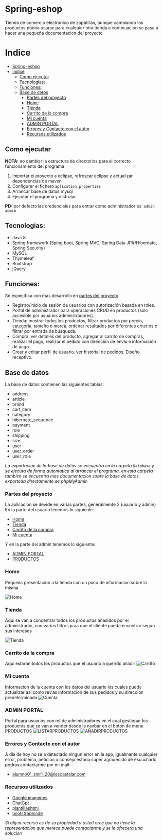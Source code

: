 # Spring-eshop

Tienda de comercio electronico de zapatillas, aunque cambiando los productos podria usarse para cualquier otra tienda a continuacion se pasa a hacer una pequeña documentacion del proyecto

# Indice

- [Spring-eshop](#spring-eshop)
- [Indice](#indice)
  - [Como ejecutar](#como-ejecutar)
  - [Tecnologias:](#tecnologias)
  - [Funciones:](#funciones)
  - [Base de datos](#base-de-datos)
    - [Partes del proyecto](#partes-del-proyecto)
    - [Home](#home)
    - [Tienda](#tienda)
    - [Carrito de la compra](#carrito-de-la-compra)
    - [Mi cuenta](#mi-cuenta)
    - [ADMIN PORTAL](#admin-portal)
    - [Errores y Contacto con el autor](#errores-y-contacto-con-el-autor)
    - [Recursos utilizados](#recursos-utilizados)

## Como ejecutar

**NOTA:** no cambiar la estructura de directorios para el correcto funcionamiento del programa
1. Importar el proyecto a eclipse, refrescar eclipse y actualizar dependencias de maven
2. Configurar el fichero `aplication.properties`
3. Arrancar base de datos mysql
4. Ejecutar el programa y disfrutar

**PD:** por defecto las credenciales para entrar como administrador es: `admin` `admin` 

## Tecnologias:
- Java 8
- Spring framework (Sping boot, Spring MVC, Spring Data JPA/Hibernate, Spring Security)
- MySQL
- Thymeleaf
- Bootstrap
- jQuery

## Funciones:

Se especifica con mas desarrollo en [partes del proyecto](#partes-del-proyecto)

- Registro/inicio de sesión de usuarios con autorización basada en roles.
- Portal de administrador para operaciones CRUD en productos (solo accesible por usuarios administradores).
- Tienda: mostrar todos los productos, filtrar productos por precio, categoría, tamaño o marca, ordenar resultados por diferentes criterios o filtrar por entrada de búsqueda.
- Compra: ver detalles del producto, agregar al carrito de compras, realizar el pago, realizar el pedido con dirección de envío e información de pago.
- Crear y editar perfil de usuario, ver historial de pedidos.
Diseño receptivo.

## Base de datos

La base de datos contienen las siguientes tablas:
- address
- article
- brand
- cart_item
- category
- hibernate_sequence
- payment
- role
- shipping
- size
- user
- user_order
- user_role

*La exportacion de la base de datos se encuentra en la carpeta `Database` y se ejecuta de forma automatica al arrancar el programa, en esta carpeta tambien se encuentra mas documentacion sobre la base de datos exportada directamente de phpMyAdmin*

### Partes del proyecto

La aplicacion se devide en varias partes, generalmente 2 (usuario y admin)
En la parte del usuario tenemos lo siguiente:
- [Home](#home)
- [Tienda](#tienda)
- [Carrito de la compra](#carrito-de-la-compra)
- [Mi cuenta](#mi-cuenta)

Y en la parte del admin tenemos lo siguiente:
- [ADMIN PORTAL](#admin-portal)
- [PRODUCTOS](#productos)

### Home

Pequeña presentacion a la tienda con un poco de informacion sobre la misma

![Home](https://github.com/AntonioMartinSosa/ProyectoShoepp_AntonioMartinSosa/blob/main/Capturas/home.png)

### Tienda

Aqui se van a concentrar todos los productos añadidos por el administrador, con varios filtros para que el cliente pueda encontrar segun sus intereses

![Tienda](https://github.com/AntonioMartinSosa/ProyectoShoepp_AntonioMartinSosa/blob/main/Capturas/tienda.png)

### Carrito de la compra

Aqui estaran todos los productos que el usuario a querido añadir
![Carrito](https://github.com/AntonioMartinSosa/ProyectoShoepp_AntonioMartinSosa/blob/main/Capturas/carrito.png)

### Mi cuenta

Informacion de la cuenta con los datos del usuario los cuales puede actualizar asi como revias informacion de sus pedidos y su direccion predeterminada
![Cuenta](https://github.com/AntonioMartinSosa/ProyectoShoepp_AntonioMartinSosa/blob/main/Capturas/cuenta.png)

### ADMIN PORTAL

Portal para usuarios con rol de administradores en el cual gestionar los productos que se van a vender desde la navbar en el boton de menu PRODUCTOS
![LISTARPRODUCTOS](https://github.com/AntonioMartinSosa/ProyectoShoepp_AntonioMartinSosa/blob/main/Capturas/listarproductos.png)
![AÑADIRPRODUCTOS](https://github.com/AntonioMartinSosa/ProyectoShoepp_AntonioMartinSosa/blob/main/Capturas/a%C3%B1adirproductos.png)

### Errores y Contacto con el autor

A dia de hoy no se a detectado ningun error en la app, igualmente cualquier error, problema, peticion o consejo estaria super agradecido de escucharlo, podras contactarme por mi mail:
- alumno01_smr1_20@iescastelar.com

### Recursos utilizados

- [Google imagenes](https://www.google.com)
- [ChatGpt](https://chat.openai.com/)
- [plantillashtml](https://plantillashtmlgratis.com/)
- [bootstrapmade](https://bootstrapmade.com/)
  
*Si algun recurso es de su propiedad y usted cree que no tiene la representacion que merece puede contactarme y se le ofrecera una solucion*
